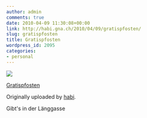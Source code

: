 ```yaml
---
author: admin
comments: true
date: 2010-04-09 11:30:08+00:00
link: http://habi.gna.ch/2010/04/09/gratispfosten/
slug: gratispfosten
title: Gratispfosten
wordpress_id: 2095
categories:
- personal
---
```



 [![](http://farm5.static.flickr.com/4001/4505218160_baeaf7c61d_m.jpg)](http://www.flickr.com/photos/habi/4505218160/)
   

 
  [Gratispfosten](http://www.flickr.com/photos/habi/4505218160/)
    

  Originally uploaded by [habi](http://www.flickr.com/people/habi/).
 



Gibt's in der Länggasse
  

